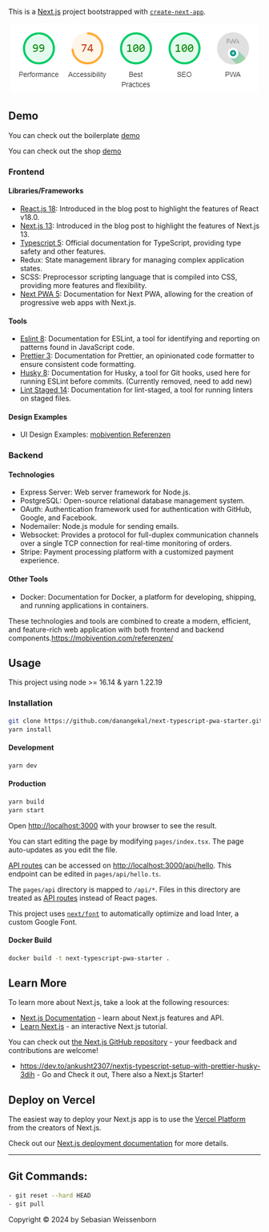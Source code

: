 This is a [Next.js](https://nextjs.org/) project bootstrapped with [`create-next-app`](https://github.com/vercel/next.js/tree/canary/packages/create-next-app).

<div align="center">
<img src="assets/lighthouse.png" alt="Lighthouse-Result">
</div>

## Demo

You can check out the boilerplate  [demo](https://next-typescript-pwa-starter.vercel.app/)

You can check out the shop [demo](https://thriving-cajeta-47cc44.netlify.app/)

### Frontend

#### Libraries/Frameworks

- [React.js 18](https://reactjs.org/blog/2022/03/29/react-v18.html): Introduced in the blog post to highlight the features of React v18.0.
- [Next.js 13](https://nextjs.org/blog/next-13): Introduced in the blog post to highlight the features of Next.js 13.
- [Typescript 5](https://www.typescriptlang.org/): Official documentation for TypeScript, providing type safety and other features.
- Redux: State management library for managing complex application states.
- SCSS: Preprocessor scripting language that is compiled into CSS, providing more features and flexibility.
- [Next PWA 5](https://www.npmjs.com/package/next-pwa): Documentation for Next PWA, allowing for the creation of progressive web apps with Next.js.

#### Tools

- [Eslint 8](https://eslint.org/docs/user-guide/getting-started): Documentation for ESLint, a tool for identifying and reporting on patterns found in JavaScript code.
- [Prettier 3](https://prettier.io/docs/en/index.html): Documentation for Prettier, an opinionated code formatter to ensure consistent code formatting.
- [Husky 8](https://typicode.github.io/husky/#/): Documentation for Husky, a tool for Git hooks, used here for running ESLint before commits. (Currently removed, need to add new)
- [Lint Staged 14](https://github.com/okonet/lint-staged): Documentation for lint-staged, a tool for running linters on staged files.

#### Design Examples

- UI Design Examples: [mobivention Referenzen](https://mobivention.com/referenzen/)

### Backend

#### Technologies

- Express Server: Web server framework for Node.js.
- PostgreSQL: Open-source relational database management system.
- OAuth: Authentication framework used for authentication with GitHub, Google, and Facebook.
- Nodemailer: Node.js module for sending emails.
- Websocket: Provides a protocol for full-duplex communication channels over a single TCP connection for real-time monitoring of orders.
- Stripe: Payment processing platform with a customized payment experience.

#### Other Tools

- Docker: Documentation for Docker, a platform for developing, shipping, and running applications in containers.

These technologies and tools are combined to create a modern, efficient, and feature-rich web application with both frontend and backend components.https://mobivention.com/referenzen/

## Usage

This project using node >= 16.14 & yarn 1.22.19

### Installation

```bash
git clone https://github.com/danangekal/next-typescript-pwa-starter.git
yarn install
```

#### Development

```bash
yarn dev
```

#### Production

```bash
yarn build
yarn start
```

Open [http://localhost:3000](http://localhost:3000) with your browser to see the result.

You can start editing the page by modifying `pages/index.tsx`. The page auto-updates as you edit the file.

[API routes](https://nextjs.org/docs/api-routes/introduction) can be accessed on [http://localhost:3000/api/hello](http://localhost:3000/api/hello). This endpoint can be edited in `pages/api/hello.ts`.

The `pages/api` directory is mapped to `/api/*`. Files in this directory are treated as [API routes](https://nextjs.org/docs/api-routes/introduction) instead of React pages.

This project uses [`next/font`](https://nextjs.org/docs/basic-features/font-optimization) to automatically optimize and load Inter, a custom Google Font.

#### Docker Build

```bash
docker build -t next-typescript-pwa-starter .
```

## Learn More

To learn more about Next.js, take a look at the following resources:

- [Next.js Documentation](https://nextjs.org/docs) - learn about Next.js features and API.
- [Learn Next.js](https://nextjs.org/learn) - an interactive Next.js tutorial.

You can check out [the Next.js GitHub repository](https://github.com/vercel/next.js/) - your feedback and contributions are welcome!

- https://dev.to/ankusht2307/nextjs-typescript-setup-with-prettier-husky-3dih - Go and Check it out, There also a Next.js Starter!

## Deploy on Vercel

The easiest way to deploy your Next.js app is to use the [Vercel Platform](https://vercel.com/new?utm_medium=default-template&filter=next.js&utm_source=create-next-app&utm_campaign=create-next-app-readme) from the creators of Next.js.

Check out our [Next.js deployment documentation](https://nextjs.org/docs/deployment) for more details.

---

## Git Commands:

```bash
- git reset --hard HEAD
- git pull
```

Copyright © 2024 by Sebasian Weissenborn
